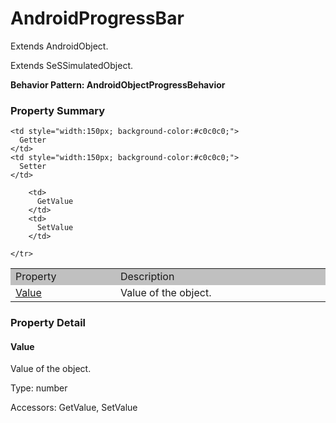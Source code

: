 

# AndroidProgressBar

Extends <link displaytype="text" defaultstyle="true" type="topiclink" href="AndroidObject" styleclass="Normal" translate="true">AndroidObject</link>.

Extends SeSSimulatedObject.






**Behavior Pattern: AndroidObjectProgressBehavior**


<!-- ============================== property summary ========================== -->

	

### Property Summary

<table styleclass="Default" style="cell-padding:2px; border-width:0px; border-spacing:0px; border-collapse:collapse; cell-border-width:1px; border-color:#c0c0c0; border-style:solid;">
  <tr style="vertical-align:top">
    <td  style="width:200px; background-color:#c0c0c0;">
      Property
    </td>
    <td style="width:450px; background-color:#c0c0c0;">
      Description
    </td>

    <td style="width:150px; background-color:#c0c0c0;">
      Getter
    </td>
    <td style="width:150px; background-color:#c0c0c0;">
      Setter
    </td>

  </tr>

  <tr style="vertical-align:top">
		<td>
      <a href="#Value">Value</a>
		</td>
		<td>
			Value of the object.
		</td>
		
		<td>
		  GetValue
		</td>
		<td>
		  SetValue
		</td>
		
	</tr>

</table>


	
<!-- ============================== action summary ========================== -->
	

<!-- ============================== property detail ========================== -->
	
### Property Detail
		
<a name="Value"></a>
#### Value


Value of the object.

			
	
			
Type: number
			
			
Accessors: GetValue, SetValue
			
		
	
	
<!-- ============================== action detail ========================== -->
		


